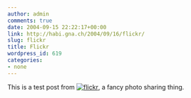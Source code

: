 ```yaml
---
author: admin
comments: true
date: 2004-09-15 22:22:17+00:00
link: http://habi.gna.ch/2004/09/16/flickr/
slug: flickr
title: Flickr
wordpress_id: 619
categories:
- none
---
```


This is a test post from [![flickr](http://www.flickr.com/images/flickr_logo_blog.gif)](http://www.flickr.com/r/testpost), a fancy photo sharing thing.

